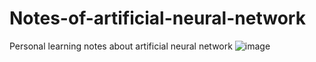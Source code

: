 # Notes-of-artificial-neural-network
Personal learning notes about artificial neural network
![image](https://user-images.githubusercontent.com/58159331/147906551-cda409e2-9094-46d2-ad1d-bd867b77b16f.png)
